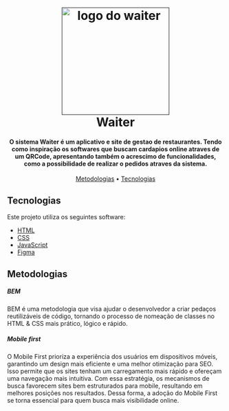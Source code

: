 
<h1 align="center">
  <br>
  <a href=""><img src="./src/assets/logo-waiter.svg" alt="logo do waiter" width="250"></a>
  <br>
  Waiter
  <br>
</h1>

<h4 align="center">O sistema Waiter é um aplicativo e site de gestao de restaurantes. Tendo como inspiração os softwares que buscam cardapios online atraves de um QRCode, apresentando também o acrescimo de funcionalidades, como a possibilidade de realizar o pedidos atraves da sistema.</h4>

<p align="center">
  <a href="#Metodologias">Metodologias</a> •
  <a href="#tecnologias">Tecnologias</a>
</p>

## Tecnologias

Este projeto utiliza os seguintes software:

- [HTML]([https://pt-br.legacy.reactjs.org/](https://developer.mozilla.org/pt-BR/docs/Web/HTML))
- [CSS](https://developer.mozilla.org/pt-BR/docs/Web/CSS)
- [JavaScript](https://developer.mozilla.org/pt-BR/docs/Web/JavaScript)
- [Figma](https://www.figma.com/)

## Metodologias

<h5>BEM</h5>
<p>BEM é uma metodologia que visa ajudar o desenvolvedor a criar pedaços reutilizáveis de código, tornando o processo de nomeação de classes no HTML & CSS mais prático, lógico e rápido.</p>
<h5>Mobile first</h5>
<p>O Mobile First prioriza a experiência dos usuários em dispositivos móveis, garantindo um design mais eficiente e uma melhor otimização para SEO. Isso permite que os sites tenham um carregamento mais rápido e ofereçam uma navegação mais intuitiva. Com essa estratégia, os mecanismos de busca favorecem sites bem estruturados para mobile, resultando em melhores posições nos resultados. Dessa forma, a adoção do Mobile First se torna essencial para quem busca mais visibilidade online.</p>
